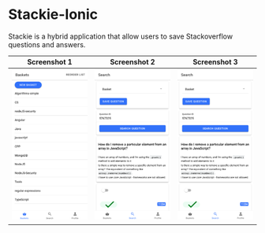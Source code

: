 # Stackie-Ionic
Stackie is a hybrid application that allow users to save Stackoverflow questions and answers.

Screenshot 1             |  Screenshot 2	|  Screenshot 3
:-------------------------:|:-------------------------:|:-------------------------:
![](./screenshots/1.png)  |  ![](./screenshots/2.png)  | ![](./screenshots/2.png)
